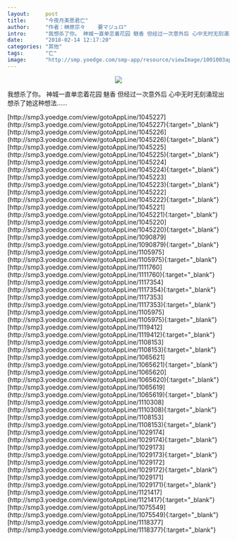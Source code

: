 ```yaml
---
layout:     post
title:      "今夜月美愿君亡"
author:     "作者：榊原宗々    要マジュロ"
intro:      "我想杀了你。 神城一直单恋着花园 魅香 但经过一次意外后 心中无时无刻涌现出想杀了她这种想法……"
date:       "2018-02-14 12:17:20"
categories: "其他"
tags:       "亡"
image:      "http://smp.yoedge.com/smp-app/resource/viewImage/1001003appline.png"
---
```

<div style="text-align: center">
<p><img src="http://smp.yoedge.com/smp-app/resource/viewImage/1001003appline.png"/></p>
</div>
<p class="post-meta">
<span>我想杀了你。 神城一直单恋着花园 魅香 但经过一次意外后 心中无时无刻涌现出想杀了她这种想法……</span>
</p>
[http://smp3.yoedge.com/view/gotoAppLine/1045227](http://smp3.yoedge.com/view/gotoAppLine/1045227){:target="_blank"}
[http://smp3.yoedge.com/view/gotoAppLine/1045226](http://smp3.yoedge.com/view/gotoAppLine/1045226){:target="_blank"}
[http://smp3.yoedge.com/view/gotoAppLine/1045225](http://smp3.yoedge.com/view/gotoAppLine/1045225){:target="_blank"}
[http://smp3.yoedge.com/view/gotoAppLine/1045224](http://smp3.yoedge.com/view/gotoAppLine/1045224){:target="_blank"}
[http://smp3.yoedge.com/view/gotoAppLine/1045223](http://smp3.yoedge.com/view/gotoAppLine/1045223){:target="_blank"}
[http://smp3.yoedge.com/view/gotoAppLine/1045222](http://smp3.yoedge.com/view/gotoAppLine/1045222){:target="_blank"}
[http://smp3.yoedge.com/view/gotoAppLine/1045221](http://smp3.yoedge.com/view/gotoAppLine/1045221){:target="_blank"}
[http://smp3.yoedge.com/view/gotoAppLine/1045220](http://smp3.yoedge.com/view/gotoAppLine/1045220){:target="_blank"}
[http://smp3.yoedge.com/view/gotoAppLine/1090879](http://smp3.yoedge.com/view/gotoAppLine/1090879){:target="_blank"}
[http://smp3.yoedge.com/view/gotoAppLine/1105975](http://smp3.yoedge.com/view/gotoAppLine/1105975){:target="_blank"}
[http://smp3.yoedge.com/view/gotoAppLine/1111760](http://smp3.yoedge.com/view/gotoAppLine/1111760){:target="_blank"}
[http://smp3.yoedge.com/view/gotoAppLine/1117354](http://smp3.yoedge.com/view/gotoAppLine/1117354){:target="_blank"}
[http://smp3.yoedge.com/view/gotoAppLine/1117353](http://smp3.yoedge.com/view/gotoAppLine/1117353){:target="_blank"}
[http://smp3.yoedge.com/view/gotoAppLine/1105975](http://smp3.yoedge.com/view/gotoAppLine/1105975){:target="_blank"}
[http://smp3.yoedge.com/view/gotoAppLine/1119412](http://smp3.yoedge.com/view/gotoAppLine/1119412){:target="_blank"}
[http://smp3.yoedge.com/view/gotoAppLine/1108153](http://smp3.yoedge.com/view/gotoAppLine/1108153){:target="_blank"}
[http://smp3.yoedge.com/view/gotoAppLine/1065621](http://smp3.yoedge.com/view/gotoAppLine/1065621){:target="_blank"}
[http://smp3.yoedge.com/view/gotoAppLine/1065620](http://smp3.yoedge.com/view/gotoAppLine/1065620){:target="_blank"}
[http://smp3.yoedge.com/view/gotoAppLine/1065619](http://smp3.yoedge.com/view/gotoAppLine/1065619){:target="_blank"}
[http://smp3.yoedge.com/view/gotoAppLine/1110308](http://smp3.yoedge.com/view/gotoAppLine/1110308){:target="_blank"}
[http://smp3.yoedge.com/view/gotoAppLine/1108153](http://smp3.yoedge.com/view/gotoAppLine/1108153){:target="_blank"}
[http://smp3.yoedge.com/view/gotoAppLine/1029174](http://smp3.yoedge.com/view/gotoAppLine/1029174){:target="_blank"}
[http://smp3.yoedge.com/view/gotoAppLine/1029173](http://smp3.yoedge.com/view/gotoAppLine/1029173){:target="_blank"}
[http://smp3.yoedge.com/view/gotoAppLine/1029172](http://smp3.yoedge.com/view/gotoAppLine/1029172){:target="_blank"}
[http://smp3.yoedge.com/view/gotoAppLine/1029171](http://smp3.yoedge.com/view/gotoAppLine/1029171){:target="_blank"}
[http://smp3.yoedge.com/view/gotoAppLine/1121417](http://smp3.yoedge.com/view/gotoAppLine/1121417){:target="_blank"}
[http://smp3.yoedge.com/view/gotoAppLine/1075549](http://smp3.yoedge.com/view/gotoAppLine/1075549){:target="_blank"}
[http://smp3.yoedge.com/view/gotoAppLine/1118377](http://smp3.yoedge.com/view/gotoAppLine/1118377){:target="_blank"}


